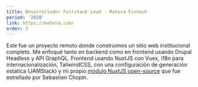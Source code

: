 ```yaml
---
title: Desarrollador Fullstack Lead - Matera Fintech
period: '2020'
link: https://matera.com/
order: 5
---
```


Este fue un proyecto remoto donde construimos un sitio web institucional completo. Me enfoqué tanto en backend como en frontend usando Drupal Headless y API GraphQL. Frontend usando NuxtJS con Vuex, i18n para internacionalización, TailwindCSS, con una configuración de generación estatica (JAMStack) y mi propio [módulo NuxtJS open-source](https://github.com/d1urno/nuxt-image-extractor "módulo NuxtJS open-source") que fue estrellado por Sebastien Chopin.
